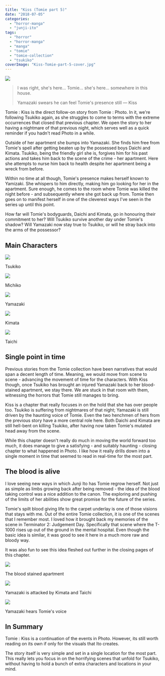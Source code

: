 ```yaml
---
title: "Kiss (Tomie part 5)"
date: "2018-07-05"
categories: 
  - "horror-manga"
  - "junji-ito"
tags: 
  - "horror"
  - "horror-manga"
  - "manga"
  - "tomie"
  - "tomie-collection"
  - "tsukiko"
coverImage: "Kiss-Tomie-part-5-cover.jpg"
---
```


[![](images/Kiss-Tomie-part-5-cover.jpg)](https://davidpeach.co.uk/wp-content/uploads/2023/04/Kiss-Tomie-part-5-cover.jpg)

> I was right, she's here... Tomie... she's here... somewhere in this house.
> 
> Yamazaki swears he can feel Tomie's presence still — Kiss

Tomie : Kiss is the direct follow-on story from Tomie : Photo. In it, we're following Tsukiko again, as she struggles to come to terms with the extreme occurrences that closed that previous chapter. We open the story to her having a nightmare of that previous night, which serves well as a quick reminder if you hadn't read Photo in a while.

Outside of her apartment she bumps into Yamazaki. She finds him free from Tomie's spell after getting beaten up by the possessed boys Daichi and Kimata. Tsukiko, being the friendly girl she is, forgives him for his past actions and takes him back to the scene of the crime - her apartment. Here she attempts to nurse him back to health despite her apartment being a wreck from before.

Within no time at all though, Tomie's presence makes herself known to Yamizaki. She whispers to him directly, making him go looking for her in the apartment. Sure enough, he comes to the room where Tomie was killed the night before - and subsequently where she got back up from. Tomie then goes on to manifest herself in one of the cleverest ways I've seen in the series up until this point.

How far will Tomie's bodyguards, Daichi and Kimata, go in honouring their commitment to her? Will Tsukiko survive another day under Tomie's shadow? Will Yamazaki now stay true to Tsukiko, or will he stray back into the arms of the possessor?

## Main Characters

[![](images/Tsukiko-2.jpg)](https://davidpeach.co.uk/wp-content/uploads/2023/04/Tsukiko-2.jpg)

Tsukiko

[![](images/Michiko.jpg)](https://davidpeach.co.uk/wp-content/uploads/2023/04/Michiko.jpg)

Michiko

[![](images/Yamazaki-1.jpg)](https://davidpeach.co.uk/wp-content/uploads/2023/04/Yamazaki-1.jpg)

Yamazaki

[![](images/Kimata-1.jpg)](https://davidpeach.co.uk/wp-content/uploads/2023/04/Kimata-1.jpg)

Kimata

[![](images/Taichi-1.jpg)](https://davidpeach.co.uk/wp-content/uploads/2023/04/Taichi-1.jpg)

Taichi

## Single point in time

Previous stories from the Tomie collection have been narratives that would span a decent length of time. Meaning, we would move from scene to scene - advancing the movement of time for the characters. With Kiss though, once Tsukiko has brought an injured Yamazaki back to her blood-stained apartment, we stay there. We are stuck in that room with them, witnessing the horrors that Tomie still manages to bring.

Kiss is a chapter that really focuses in on the hold that she has over people too. Tsukiko is suffering from nightmares of that night; Yamazaki is still driven by the haunting voice of Tomie. Even the two henchmen of hers from the previous story have a more central role here. Both Daichi and Kimata are still hell-bent on killing Tsukiko, after having now taken Tomie's mutated head away from the scene.

While this chapter doesn't really do much in moving the world forward too much, it does manage to give a satisfying - and suitably haunting - closing chapter to what happened in Photo. I like how it really drills down into a single moment in time that seemed to read in real-time for the most part.

## The blood is alive

I love seeing new ways in which Junji Ito has Tomie regrow herself. Not just as simple as limbs growing back after being removed - the idea of the blood taking control was a nice addition to the canon. The exploring and pushing of the limits of her abilities show great promise for the future of the series.

Tomie's spilt blood giving life to the carpet underlay is one of those visions that stays with me. Out of the entire Tomie collection, it is one of the scenes that I remember most. I loved how it brought back my memories of the scene in Terminator 2: Judgement Day. Specifically that scene where the T-1000 rises up out of the ground in the mental hospital. Even though the basic idea is similar, it was good to see it here in a much more raw and bloody way.

It was also fun to see this idea fleshed out further in the closing pages of this chapter.

[![](images/The-blood-stained-apartment.jpg)](https://davidpeach.co.uk/wp-content/uploads/2023/04/The-blood-stained-apartment.jpg)

The blood stained apartment

[![](images/Yamazaki-is-attacked-by-Kimata-and-Taichi.jpg)](https://davidpeach.co.uk/wp-content/uploads/2023/04/Yamazaki-is-attacked-by-Kimata-and-Taichi.jpg)

Yamazaki is attacked by Kimata and Taichi

[![](images/Yamazaki-hears-Tomies-Voice.jpg)](https://davidpeach.co.uk/wp-content/uploads/2023/04/Yamazaki-hears-Tomies-Voice.jpg)

Yamazaki hears Tomie's voice

## In Summary

Tomie : Kiss is a continuation of the events in Photo. However, its still worth reading on its own if only for the visuals that Ito creates.

The story itself is very simple and set in a single location for the most part. This really lets you focus in on the horrifying scenes that unfold for Tsukiko, without having to hold a bunch of extra characters and locations in your mind.
